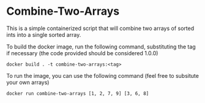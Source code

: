 # Combine-Two-Arrays

This is a simple containerized script that will combine two arrays of sorted ints into a single sorted array.

To build the docker image, run the following command, substituting the tag if necessary (the code provided should be considered 1.0.0)

```
docker build . -t combine-two-arrays:<tag>
```

To run the image, you can use the following command (feel free to subsitute your own arrays)

```
docker run combine-two-arrays [1, 2, 7, 9] [3, 6, 8]
```
